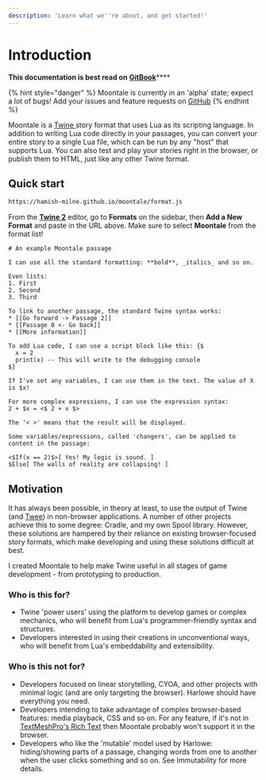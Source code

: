 ```yaml
---
description: 'Learn what we''re about, and get started!'
---
```


# Introduction

**This documentation is best read on** [**GitBook**](https://moontale.hmilne.cc/)\*\*\*\*

{% hint style="danger" %}
Moontale is currently in an 'alpha' state; expect a lot of bugs! Add your issues and feature requests on [GitHub](https://github.com/hamish-milne/moontale/issues)
{% endhint %}

Moontale is a [Twine ](https://twinery.org/)story format that uses Lua as its scripting language. In addition to writing Lua code directly in your passages, you can convert your entire story to a single Lua file, which can be run by any "host" that supports Lua. You can also test and play your stories right in the browser, or publish them to HTML, just like any other Twine format.

## Quick start

```bash
https://hamish-milne.github.io/moontale/format.js
```

From the [**Twine 2**](https://twinery.org/2/#!/stories) editor, go to **Formats** on the sidebar, then **Add a New Format** and paste in the URL above. Make sure to select **Moontale** from the format list!

```text
# An example Moontale passage

I can use all the standard formatting: **bold**, _italics_ and so on.

Even lists:
1. First
2. Second
3. Third

To link to another passage, the standard Twine syntax works:
* [[Go forward -> Passage 2]]
* [[Passage 0 <- Go back]]
* [[More information]]

To add Lua code, I can use a script block like this: {$
  x = 2
  print(x) -- This will write to the debugging console
$}

If I've set any variables, I can use them in the text. The value of X is $x!

For more complex expressions, I can use the expression syntax:
2 + $x = <$ 2 + x $>

The '< >' means that the result will be displayed.

Some variables/expressions, called 'changers', can be applied to content in the passage:

<$If(x == 2)$>[ Yes! My logic is sound. ]
$Else[ The walls of reality are collapsing! ]
```

## Motivation

It has always been possible, in theory at least, to use the output of Twine \(and [Twee](https://dan-q.github.io/twee2/)\) in non-browser applications. A number of other projects achieve this to some degree: Cradle, and my own Spool library. However, these solutions are hampered by their reliance on existing browser-focused story formats, which make developing and using these solutions difficult at best.

I created Moontale to help make Twine useful in all stages of game development - from prototyping to production.

### Who is this for?

* Twine 'power users' using the platform to develop games or complex mechanics, who will benefit from Lua's programmer-friendly syntax and structures.
* Developers interested in using their creations in unconventional ways, who will benefit from Lua's embeddability and extensibility.

### Who is this not for?

* Developers focused on linear storytelling, CYOA, and other projects with minimal logic \(and are only targeting the browser\). Harlowe should have everything you need.
* Developers intending to take advantage of complex browser-based features: media playback, CSS and so on. For any feature, if it's not in [TextMeshPro's Rich Text](http://digitalnativestudios.com/textmeshpro/docs/rich-text/) then Moontale probably won't support it in the browser.
* Developers who like the 'mutable' model used by Harlowe: hiding/showing parts of a passage, changing words from one to another when the user clicks something and so on. See Immutability for more details.

